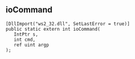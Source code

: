 ## ioCommand

```
[DllImport("ws2_32.dll", SetLastError = true)]
public static extern int ioCommand(
   IntPtr s,
   int cmd,
   ref uint argp
);
```

